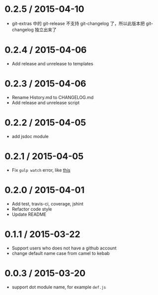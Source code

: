 
0.2.5 / 2015-04-10
==================
    
  * git-extras 中的 git-release 不支持 git-changelog 了，所以此版本把 git-changelog 独立出来了


0.2.4 / 2015-04-06
==================

  * Add release and unrelease to templates


0.2.3 / 2015-04-06
==================

  * Rename History.md to CHANGELOG.md
  * Add release and unrelease script


0.2.2 / 2015-04-05
==================

  * add jsdoc module


0.2.1 / 2015-04-05
==================

  * Fix `gulp watch` error, like [this](https://github.com/youngmountain/generator-node-gulp/issues/54)


0.2.0 / 2015-04-01
==================

  * Add test, travis-ci, coverage, jshint
  * Refactor code style
  * Update README


0.1.1 / 2015-03-22
==================

  * Support users who does not have a github account 
  * change default name case from camel to kebab


0.0.3 / 2015-03-20
==================

  * support dot module name, for example `def.js`

